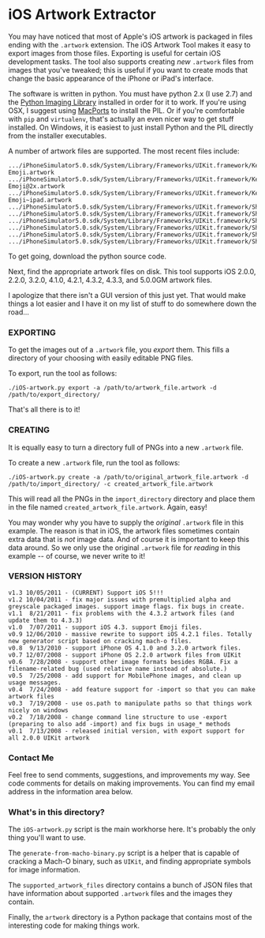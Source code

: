 iOS Artwork Extractor
=====================

You may have noticed that most of Apple's iOS artwork is packaged in files ending with the `.artwork` extension. The iOS Artwork Tool makes it easy to export images from those files. Exporting is useful for certain iOS development tasks. The tool also supports creating *new* `.artwork` files from images that you've tweaked; this is useful if you want to create mods that change the basic appearance of the iPhone or iPad's interface.

The software is written in python. You must have python 2.x (I use 2.7) and the [Python Imaging Library](http://www.pythonware.com/products/pil/) installed in order for it to work. If you're using OSX, I suggest using [MacPorts](http://www.macports.org/) to install the PIL. Or if you're comfortable with `pip` and `virtualenv`, that's actually an even nicer way to get stuff installed. On Windows, it is easiest to just install Python and the PIL directly from the installer executables.

A number of artwork files are supported. The most recent files include:

    .../iPhoneSimulator5.0.sdk/System/Library/Frameworks/UIKit.framework/Keyboard-Emoji.artwork
    .../iPhoneSimulator5.0.sdk/System/Library/Frameworks/UIKit.framework/Keyboard-Emoji@2x.artwork
    .../iPhoneSimulator5.0.sdk/System/Library/Frameworks/UIKit.framework/Keyboard-Emoji~ipad.artwork
    .../iPhoneSimulator5.0.sdk/System/Library/Frameworks/UIKit.framework/Shared.artwork
    .../iPhoneSimulator5.0.sdk/System/Library/Frameworks/UIKit.framework/Shared@2x.artwork
    .../iPhoneSimulator5.0.sdk/System/Library/Frameworks/UIKit.framework/Shared@2x~ipad.artwork
    .../iPhoneSimulator5.0.sdk/System/Library/Frameworks/UIKit.framework/Shared@2x~iphone.artwork
    .../iPhoneSimulator5.0.sdk/System/Library/Frameworks/UIKit.framework/Shared~ipad.artwork
    .../iPhoneSimulator5.0.sdk/System/Library/Frameworks/UIKit.framework/Shared~iphone.artwork
        
To get going, download the python source code.

Next, find the appropriate artwork files on disk. This tool supports iOS 2.0.0, 2.2.0, 3.2.0, 4.1.0, 4.2.1, 4.3.2, 4.3.3, and 5.0.0GM artwork files.

I apologize that there isn't a GUI version of this just yet. That would make things a lot easier and I have it on my list of stuff to do somewhere down the road...

### EXPORTING

To get the images out of a `.artwork` file, you *export* them. This fills a directory of your choosing with easily editable PNG files.

To export, run the tool as follows:

    ./iOS-artwork.py export -a /path/to/artwork_file.artwork -d /path/to/export_directory/

That's all there is to it!

### CREATING

It is equally easy to turn a directory full of PNGs into a new `.artwork` file.

To create a new `.artwork` file, run the tool as follows:

    ./iOS-artwork.py create -a /path/to/original_artwork_file.artwork -d /path/to/import_directory/ -c created_artwork_file.artwork

This will read all the PNGs in the `import_directory` directory and place them in the file named `created_artwork_file.artwork`. Again, easy!

You may wonder why you have to supply the *original* `.artwork` file in this example. The reason is that in iOS, the artwork files sometimes contain extra data that is *not* image data. And of course it is important to keep this data around. So we only use the original `.artwork` file for *reading* in this example -- of course, we never write to it!

### VERSION HISTORY

    v1.3 10/05/2011 - (CURRENT) Support iOS 5!!!
    v1.2 10/04/2011 - fix major issues with premultiplied alpha and greyscale packaged images. support image flags. fix bugs in create.
    v1.1  8/21/2011 - fix problems with the 4.3.2 artwork files (and update them to 4.3.3)
    v1.0  7/07/2011 - support iOS 4.3. support Emoji files.
    v0.9 12/06/2010 - massive rewrite to support iOS 4.2.1 files. Totally new generator script based on cracking mach-o files.
    v0.8  9/13/2010 - support iPhone OS 4.1.0 and 3.2.0 artwork files.
    v0.7 12/07/2008 - support iPhone OS 2.2.0 artwork files from UIKit
    v0.6  7/28/2008 - support other image formats besides RGBA. Fix a filename-related bug (used relative name instead of absolute.)
    v0.5  7/25/2008 - add support for MobilePhone images, and clean up usage messages.
    v0.4  7/24/2008 - add feature support for -import so that you can make artwork files
    v0.3  7/19/2008 - use os.path to manipulate paths so that things work nicely on windows
    v0.2  7/18/2008 - change command line structure to use -export (preparing to also add -import) and fix bugs in usage_* methods
    v0.1  7/13/2008 - released initial version, with export support for all 2.0.0 UIKit artwork
    
### Contact Me

Feel free to send comments, suggestions, and improvements my way. See code comments for details on making improvements. You can find my email address in the information area below.

### What's in this directory?

The `iOS-artwork.py` script is the main workhorse here. It's probably the only thing you'll want to use.

The `generate-from-macho-binary.py` script is a helper that is capable of cracking a Mach-O binary, such as `UIKit`, and finding appropriate symbols for image information.

The `supported_artwork_files` directory contains a bunch of JSON files that have information about supported `.artwork` files and the images they contain.

Finally, the `artwork` directory is a Python package that contains most of the interesting code for making things work.


